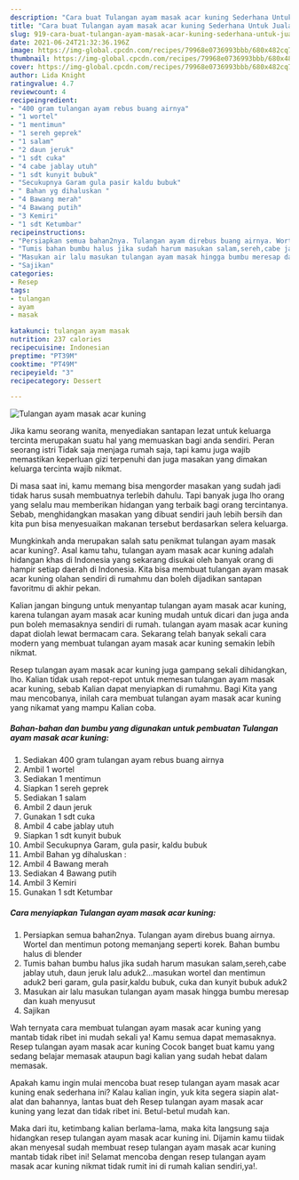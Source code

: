 ```yaml
---
description: "Cara buat Tulangan ayam masak acar kuning Sederhana Untuk Jualan"
title: "Cara buat Tulangan ayam masak acar kuning Sederhana Untuk Jualan"
slug: 919-cara-buat-tulangan-ayam-masak-acar-kuning-sederhana-untuk-jualan
date: 2021-06-24T21:32:36.196Z
image: https://img-global.cpcdn.com/recipes/79968e0736993bbb/680x482cq70/tulangan-ayam-masak-acar-kuning-foto-resep-utama.jpg
thumbnail: https://img-global.cpcdn.com/recipes/79968e0736993bbb/680x482cq70/tulangan-ayam-masak-acar-kuning-foto-resep-utama.jpg
cover: https://img-global.cpcdn.com/recipes/79968e0736993bbb/680x482cq70/tulangan-ayam-masak-acar-kuning-foto-resep-utama.jpg
author: Lida Knight
ratingvalue: 4.7
reviewcount: 4
recipeingredient:
- "400 gram tulangan ayam rebus buang airnya"
- "1 wortel"
- "1 mentimun"
- "1 sereh geprek"
- "1 salam"
- "2 daun jeruk"
- "1 sdt cuka"
- "4 cabe jablay utuh"
- "1 sdt kunyit bubuk"
- "Secukupnya Garam gula pasir kaldu bubuk"
- " Bahan yg dihaluskan "
- "4 Bawang merah"
- "4 Bawang putih"
- "3 Kemiri"
- "1 sdt Ketumbar"
recipeinstructions:
- "Persiapkan semua bahan2nya. Tulangan ayam direbus buang airnya. Wortel dan mentimun potong memanjang seperti korek. Bahan bumbu halus di blender"
- "Tumis bahan bumbu halus jika sudah harum masukan salam,sereh,cabe jablay utuh, daun jeruk lalu aduk2...masukan wortel dan mentimun aduk2 beri garam, gula pasir,kaldu bubuk, cuka dan kunyit bubuk aduk2"
- "Masukan air lalu masukan tulangan ayam masak hingga bumbu meresap dan kuah menyusut"
- "Sajikan"
categories:
- Resep
tags:
- tulangan
- ayam
- masak

katakunci: tulangan ayam masak 
nutrition: 237 calories
recipecuisine: Indonesian
preptime: "PT39M"
cooktime: "PT49M"
recipeyield: "3"
recipecategory: Dessert

---
```



![Tulangan ayam masak acar kuning](https://img-global.cpcdn.com/recipes/79968e0736993bbb/680x482cq70/tulangan-ayam-masak-acar-kuning-foto-resep-utama.jpg)

Jika kamu seorang wanita, menyediakan santapan lezat untuk keluarga tercinta merupakan suatu hal yang memuaskan bagi anda sendiri. Peran seorang istri Tidak saja menjaga rumah saja, tapi kamu juga wajib memastikan keperluan gizi terpenuhi dan juga masakan yang dimakan keluarga tercinta wajib nikmat.

Di masa  saat ini, kamu memang bisa mengorder masakan yang sudah jadi tidak harus susah membuatnya terlebih dahulu. Tapi banyak juga lho orang yang selalu mau memberikan hidangan yang terbaik bagi orang tercintanya. Sebab, menghidangkan masakan yang dibuat sendiri jauh lebih bersih dan kita pun bisa menyesuaikan makanan tersebut berdasarkan selera keluarga. 



Mungkinkah anda merupakan salah satu penikmat tulangan ayam masak acar kuning?. Asal kamu tahu, tulangan ayam masak acar kuning adalah hidangan khas di Indonesia yang sekarang disukai oleh banyak orang di hampir setiap daerah di Indonesia. Kita bisa membuat tulangan ayam masak acar kuning olahan sendiri di rumahmu dan boleh dijadikan santapan favoritmu di akhir pekan.

Kalian jangan bingung untuk menyantap tulangan ayam masak acar kuning, karena tulangan ayam masak acar kuning mudah untuk dicari dan juga anda pun boleh memasaknya sendiri di rumah. tulangan ayam masak acar kuning dapat diolah lewat bermacam cara. Sekarang telah banyak sekali cara modern yang membuat tulangan ayam masak acar kuning semakin lebih nikmat.

Resep tulangan ayam masak acar kuning juga gampang sekali dihidangkan, lho. Kalian tidak usah repot-repot untuk memesan tulangan ayam masak acar kuning, sebab Kalian dapat menyiapkan di rumahmu. Bagi Kita yang mau mencobanya, inilah cara membuat tulangan ayam masak acar kuning yang nikamat yang mampu Kalian coba.

<!--inarticleads1-->

##### Bahan-bahan dan bumbu yang digunakan untuk pembuatan Tulangan ayam masak acar kuning:

1. Sediakan 400 gram tulangan ayam rebus buang airnya
1. Ambil 1 wortel
1. Sediakan 1 mentimun
1. Siapkan 1 sereh geprek
1. Sediakan 1 salam
1. Ambil 2 daun jeruk
1. Gunakan 1 sdt cuka
1. Ambil 4 cabe jablay utuh
1. Siapkan 1 sdt kunyit bubuk
1. Ambil Secukupnya Garam, gula pasir, kaldu bubuk
1. Ambil  Bahan yg dihaluskan :
1. Ambil 4 Bawang merah
1. Sediakan 4 Bawang putih
1. Ambil 3 Kemiri
1. Gunakan 1 sdt Ketumbar




<!--inarticleads2-->

##### Cara menyiapkan Tulangan ayam masak acar kuning:

1. Persiapkan semua bahan2nya. Tulangan ayam direbus buang airnya. Wortel dan mentimun potong memanjang seperti korek. Bahan bumbu halus di blender
1. Tumis bahan bumbu halus jika sudah harum masukan salam,sereh,cabe jablay utuh, daun jeruk lalu aduk2...masukan wortel dan mentimun aduk2 beri garam, gula pasir,kaldu bubuk, cuka dan kunyit bubuk aduk2
1. Masukan air lalu masukan tulangan ayam masak hingga bumbu meresap dan kuah menyusut
1. Sajikan




Wah ternyata cara membuat tulangan ayam masak acar kuning yang mantab tidak ribet ini mudah sekali ya! Kamu semua dapat memasaknya. Resep tulangan ayam masak acar kuning Cocok banget buat kamu yang sedang belajar memasak ataupun bagi kalian yang sudah hebat dalam memasak.

Apakah kamu ingin mulai mencoba buat resep tulangan ayam masak acar kuning enak sederhana ini? Kalau kalian ingin, yuk kita segera siapin alat-alat dan bahannya, lantas buat deh Resep tulangan ayam masak acar kuning yang lezat dan tidak ribet ini. Betul-betul mudah kan. 

Maka dari itu, ketimbang kalian berlama-lama, maka kita langsung saja hidangkan resep tulangan ayam masak acar kuning ini. Dijamin kamu tiidak akan menyesal sudah membuat resep tulangan ayam masak acar kuning mantab tidak ribet ini! Selamat mencoba dengan resep tulangan ayam masak acar kuning nikmat tidak rumit ini di rumah kalian sendiri,ya!.

